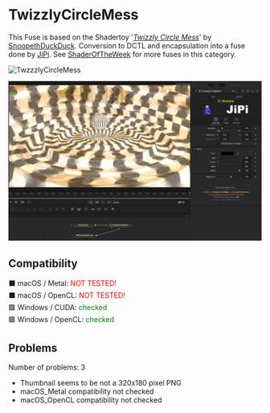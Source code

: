# TwizzlyCircleMess

This Fuse is based on the Shadertoy '_[Twizzly Circle Mess](https://www.shadertoy.com/view/sltGRj)_' by [SnoopethDuckDuck](https://www.shadertoy.com/user/SnoopethDuckDuck). Conversion to DCTL and encapsulation into a fuse done by [JiPi](../../Site/Profiles/JiPi.md). See [ShaderOfTheWeek](README.md) for more fuses in this category.

<!-- +++ DO NOT REMOVE THIS COMMENT +++ DO NOT ADD OR EDIT ANY TEXT BEFORE THIS LINE +++ IT WOULD BE A REALLY BAD IDEA +++ -->

![TwzzzlyCircleMess](https://user-images.githubusercontent.com/78935215/190479840-983ccaea-02d8-4d22-8166-202edc6c0053.gif)

[![Thumbnail](TwizzlyCircleMess_screenshot.png)](https://www.shadertoy.com/view/sltGRj "View on Shadertoy.com")

<!-- +++ DO NOT REMOVE THIS COMMENT +++ DO NOT EDIT ANY TEXT THAT COMES AFTER THIS LINE +++ TRUST ME: JUST DON'T DO IT +++ -->

## Compatibility

⬛ macOS / Metal: <span style="color:red; ">NOT TESTED!</span><br />
⬛ macOS / OpenCL: <span style="color:red; ">NOT TESTED!</span><br />
🟩 Windows / CUDA: <span style="color:green; ">checked</span><br />
🟩 Windows / OpenCL: <span style="color:green; ">checked</span><br />


## Problems

Number of problems: 3

- Thumbnail seems to be not a 320x180 pixel PNG
- macOS_Metal compatibility not checked
- macOS_OpenCL compatibility not checked




